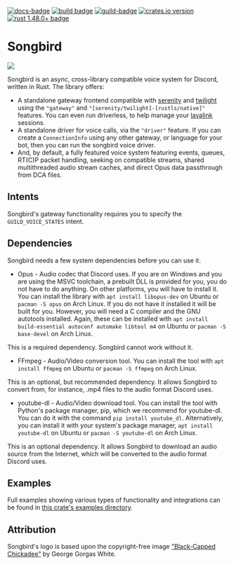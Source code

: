 [![docs-badge][]][docs] [![build badge]][build] [![guild-badge][]][guild] [![crates.io version]][crates.io link] [![rust 1.48.0+ badge]][rust 1.48.0+ link]

# Songbird

![](songbird.png)

Songbird is an async, cross-library compatible voice system for Discord, written in Rust.
The library offers:
 * A standalone gateway frontend compatible with [serenity] and [twilight] using the
 `"gateway"` and `"[serenity/twilight]-[rustls/native]"` features. You can even run
 driverless, to help manage your [lavalink] sessions.
 * A standalone driver for voice calls, via the `"driver"` feature. If you can create
 a `ConnectionInfo` using any other gateway, or language for your bot, then you
 can run the songbird voice driver.
 * And, by default, a fully featured voice system featuring events, queues, RT(C)P packet
 handling, seeking on compatible streams, shared multithreaded audio stream caches,
 and direct Opus data passthrough from DCA files.

## Intents
Songbird's gateway functionality requires you to specify the `GUILD_VOICE_STATES` intent.

## Dependencies
Songbird needs a few system dependencies before you can use it.

- Opus - Audio codec that Discord uses.
If you are on Windows and you are using the MSVC toolchain, a prebuilt DLL is provided for you, you do not have to do anything.
On other platforms, you will have to install it. You can install the library with `apt install libopus-dev` on Ubuntu or `pacman -S opus` on Arch Linux.
If you do not have it installed it will be built for you. However, you will need a C compiler and the GNU autotools installed.
Again, these can be installed with `apt install build-essential autoconf automake libtool m4` on Ubuntu or `pacman -S base-devel` on Arch Linux.

This is a required dependency. Songbird cannot work without it.

- FFmpeg - Audio/Video conversion tool.
You can install the tool with `apt install ffmpeg` on Ubuntu or `pacman -S ffmpeg` on Arch Linux.

This is an optional, but recommended dependency. It allows Songbird to convert from, for instance, .mp4 files to the audio format Discord uses.

- youtube-dl - Audio/Video download tool.
You can install the tool with Python's package manager, pip, which we recommend for youtube-dl. You can do it with the command `pip install youtube_dl`.
Alternatively, you can install it with your system's package manager, `apt install youtube-dl` on Ubuntu or `pacman -S youtube-dl` on Arch Linux.

This is an optional dependency. It allows Songbird to download an audio source from the Internet, which will be converted to the audio format Discord uses.

## Examples
Full examples showing various types of functionality and integrations can be found in [this crate's examples directory].

## Attribution
Songbird's logo is based upon the copyright-free image ["Black-Capped Chickadee"] by George Gorgas White.

[serenity]: https://github.com/serenity-rs/serenity
[twilight]: https://github.com/twilight-rs/twilight
["Black-Capped Chickadee"]: https://www.oldbookillustrations.com/illustrations/black-capped-chickadee/
[lavalink]: https://github.com/Frederikam/Lavalink
[this crate's examples directory]: https://github.com/serenity-rs/songbird/tree/current/examples

[build badge]: https://img.shields.io/github/workflow/status/serenity-rs/songbird/CI?style=flat-square
[build]: https://github.com/serenity-rs/songbird/actions

[docs-badge]: https://img.shields.io/badge/docs-online-4d76ae.svg?style=flat-square
[docs]: https://serenity-rs.github.io/songbird/current

[guild]: https://discord.gg/9X7vCus
[guild-badge]: https://img.shields.io/discord/381880193251409931.svg?style=flat-square&colorB=7289DA

[crates.io link]: https://crates.io/crates/songbird
[crates.io version]: https://img.shields.io/crates/v/songbird.svg?style=flat-square

[rust 1.48.0+ badge]: https://img.shields.io/badge/rust-1.48.0+-93450a.svg?style=flat-square
[rust 1.48.0+ link]: https://blog.rust-lang.org/2020/11/19/Rust-1.48.html
